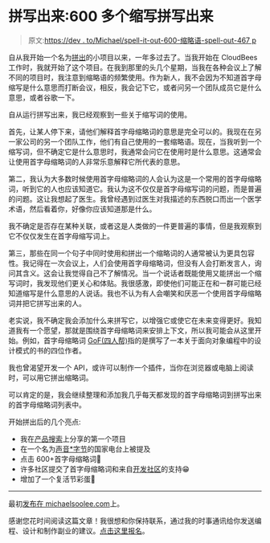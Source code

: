 # 拼写出来:600 多个缩写拼写出来

> 原文:[https://dev . to/Michael/spell-it-out-600-缩略语-spell-out-467 p](https://dev.to/michael/spell-it-out-600-acronyms-spelt-out-467p)

自从我开始一个名为[拼出](https://www.spellitout.xyz)的小项目以来，一年多过去了。当我开始在 CloudBees 工作时，我就开始了这个项目。在我到那里的头几个星期，当我在各种会议上了解不同的项目时，我注意到缩略语的频繁使用。作为新人，我不会因为不知道首字母缩写是什么意思而打断会议，相反，我会记下它，或者问另一个团队成员它是什么意思，或者谷歌一下。

自从运行拼写出来，我已经观察到一些关于缩写词的使用。

首先，让某人停下来，请他们解释首字母缩略词的意思是完全可以的。我现在在另一家公司的另一个团队工作，他们有自己使用的一套缩略语。现在，当我听到一个缩写词，但不确定它是什么意思时，我通常会问它在使用时是什么意思。这通常会让使用首字母缩略词的人非常乐意解释它所代表的意思。

第二，我认为大多数时候使用首字母缩略词的人会认为这是一个常用的首字母缩略词，听到它的人也应该知道它。我认为这不仅仅是首字母缩写词的问题，而是普遍的问题。这让我想起了医生。我曾经遇到过医生对我描述的东西脱口而出一个医学术语，然后看着你，好像你应该知道那是什么。

我不确定是否存在某种关联，或者这是人类做的一件更普遍的事情，但是我观察到它不仅仅发生在首字母缩写词上。

第三，那些在同一个句子中同时使用和拼出一个缩略词的人通常被认为更具包容性。我记得在一次会议上，人们会使用首字母缩略词，但没有人会打断发言人，询问其含义。这会让我觉得自己不了解情况。当一个说话者既能使用又能拼出一个缩写词时，我发现他们更关心和体贴。我很感激，即使他们可能正在和一群可能已经知道缩写是什么意思的人说话。我也不认为有人会嘲笑和厌恶一个使用首字母缩略词并把它拼写出来的人。

老实说，我不确定我会添加什么来拼写它，以增强它或使它在未来变得更好。我知道我有一个愿望，那就是围绕首字母缩略词来安排上下文，所以我可能会从这里开始。例如，首字母缩略词 [GoF(四人帮)](https://www.spellitout.xyz/gof-gang-of-four/)指的是撰写了一本关于面向对象编程中的设计模式的书的四位作者。

我也曾渴望开发一个 API，或许可以制作一个插件，当你在浏览器或电脑上阅读时，可以用它拼出缩略词。

可以肯定的是，我会继续整理和添加我几乎每天都发现的首字母缩略词到拼写出来的首字母缩略词列表中。

开始拼出后的几个亮点:

*   我在[产品搜索](https://www.producthunt.com/posts/spell-it-out)上分享的第一个项目
*   在一个名为[声音*字节](https://soundbytesradio.com/spell-it-out/)的国家电台上被提及
*   点击 600+首字母缩略词🥳
*   许多社区提交了首字母缩略词和来自[开发社区](https://dev.to/michael/spell-it-out-spelling-out-tech-acronyms-abbreviations-and-word-shortenings-4j41)的支持😁
*   增加了一个复活节彩蛋🥚

* * *

最初[发布在 michaelsoolee.com](https://michaelsoolee.com/spellitout-600/)上。

感谢您花时间阅读这篇文章！我很想和你保持联系，通过我的时事通讯给你发送编程、设计和制作副业的建议。[点击这里报名](http://eepurl.com/bGXerj)。
